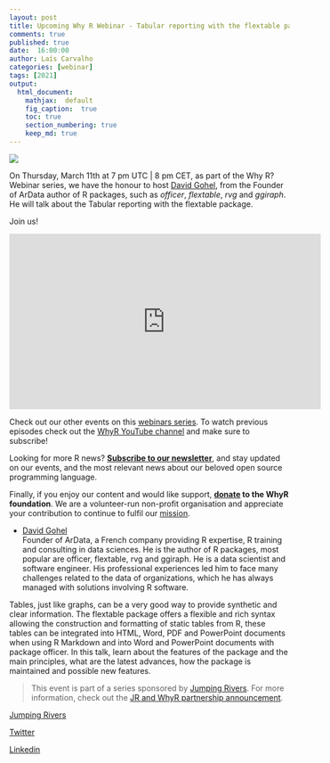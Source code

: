 ```yaml
---
layout: post
title: Upcoming Why R Webinar - Tabular reporting with the flextable package
comments: true
published: true
date:  16:00:00
author: Laís Carvalho
categories: [webinar]
tags: [2021]
output:
  html_document:
    mathjax:  default
    fig_caption:  true
    toc: true
    section_numbering: true
    keep_md: true
---
```


<img src="/foundation/images/fulls/webinars/david_g.jpg" class="fit image">

On Thursday, March 11th at 7 pm UTC | 8 pm CET, as part of the Why R? Webinar series, we have the honour to host
[David Gohel](https://www.ardata.fr/), from the Founder of ArData author of R packages, such as _officer_, _flextable_, _rvg_ and _ggiraph_. He
will talk about the Tabular reporting with the flextable package.

Join us!



<iframe width="560" height="315" src="https://www.youtube.com/embed/-EuPFZCTnHE" frameborder="0" allow="accelerometer; autoplay; clipboard-write; encrypted-media; gyroscope; picture-in-picture" allowfullscreen></iframe>

Check out our other events on this [webinars series](http://whyr.pl/webinars/). To watch previous episodes check out the
[WhyR YouTube channel](http://youtube.com/WhyRFoundationVideos) and make sure to subscribe!

Looking for more R news? [**Subscribe to our newsletter**](http://whyr.pl/subscribe/), and stay updated on our events,
and the most relevant news about our beloved open source programming language.

Finally, if you enjoy our content and would like support, **[donate](http://whyr.pl/donate/) to the WhyR foundation**. We are a
volunteer-run non-profit organisation and appreciate your contribution to continue to fulfil our [mission](http://whyr.pl/foundation/about/).


- [David Gohel](https://twitter.com/DavidGohel)
  <br> Founder of ArData, a French company providing R expertise, R training and consulting in data 
  sciences. He is the author of R packages, most popular are officer, flextable, rvg and ggiraph. He is a data scientist
  and software engineer. His professional experiences led him to face many challenges related to the data of organizations, which he has always managed with solutions involving R software.


Tables, just like graphs, can be a very good way to provide synthetic and clear information. The flextable package 
offers a flexible and rich syntax allowing the construction and formatting of static tables from R, these tables can be
integrated into HTML, Word, PDF and PowerPoint documents when using R Markdown and into Word and PowerPoint documents 
with package officer. In this talk, learn about the features of the package and the main principles, what are the latest
advances, how the package is maintained and possible new features.

> This event is part of a series sponsored by [Jumping Rivers](https://www.jumpingrivers.com/). For more information,
> check out the [JR and WhyR partnership announcement](https://www.jumpingrivers.com/blog/jumping-rivers-whyr-partnership/).

[Jumping Rivers](https://www.jumpingrivers.com/)

[Twitter](https://twitter.com/jumping_uk)

[Linkedin](https://www.linkedin.com/company/jumping-rivers-ltd/)

